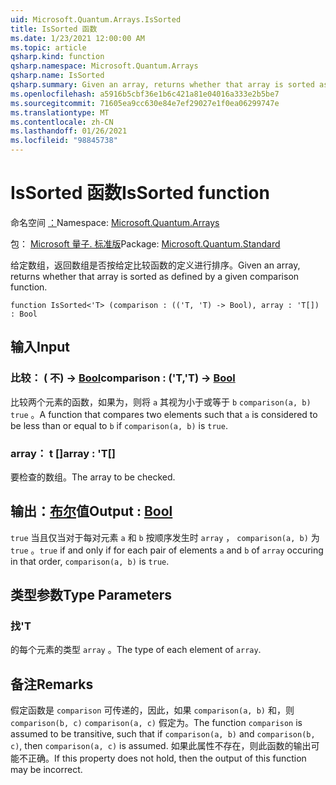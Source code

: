```yaml
---
uid: Microsoft.Quantum.Arrays.IsSorted
title: IsSorted 函数
ms.date: 1/23/2021 12:00:00 AM
ms.topic: article
qsharp.kind: function
qsharp.namespace: Microsoft.Quantum.Arrays
qsharp.name: IsSorted
qsharp.summary: Given an array, returns whether that array is sorted as defined by a given comparison function.
ms.openlocfilehash: a5916b5cbf36e1b6c421a81e04016a333e2b5be7
ms.sourcegitcommit: 71605ea9cc630e84e7ef29027e1f0ea06299747e
ms.translationtype: MT
ms.contentlocale: zh-CN
ms.lasthandoff: 01/26/2021
ms.locfileid: "98845738"
---
```

# <a name="issorted-function"></a><span data-ttu-id="1b4d5-102">IsSorted 函数</span><span class="sxs-lookup"><span data-stu-id="1b4d5-102">IsSorted function</span></span>

<span data-ttu-id="1b4d5-103">命名空间 [：](xref:Microsoft.Quantum.Arrays)</span><span class="sxs-lookup"><span data-stu-id="1b4d5-103">Namespace: [Microsoft.Quantum.Arrays](xref:Microsoft.Quantum.Arrays)</span></span>

<span data-ttu-id="1b4d5-104">包： [Microsoft 量子. 标准版](https://nuget.org/packages/Microsoft.Quantum.Standard)</span><span class="sxs-lookup"><span data-stu-id="1b4d5-104">Package: [Microsoft.Quantum.Standard](https://nuget.org/packages/Microsoft.Quantum.Standard)</span></span>


<span data-ttu-id="1b4d5-105">给定数组，返回数组是否按给定比较函数的定义进行排序。</span><span class="sxs-lookup"><span data-stu-id="1b4d5-105">Given an array, returns whether that array is sorted as defined by a given comparison function.</span></span>

```qsharp
function IsSorted<'T> (comparison : (('T, 'T) -> Bool), array : 'T[]) : Bool
```


## <a name="input"></a><span data-ttu-id="1b4d5-106">输入</span><span class="sxs-lookup"><span data-stu-id="1b4d5-106">Input</span></span>

### <a name="comparison--tt---bool"></a><span data-ttu-id="1b4d5-107">比较： ( 不) -> [Bool](xref:microsoft.quantum.lang-ref.bool)</span><span class="sxs-lookup"><span data-stu-id="1b4d5-107">comparison : ('T,'T) -> [Bool](xref:microsoft.quantum.lang-ref.bool)</span></span>

<span data-ttu-id="1b4d5-108">比较两个元素的函数，如果为，则将 `a` 其视为小于或等于 `b` `comparison(a, b)` `true` 。</span><span class="sxs-lookup"><span data-stu-id="1b4d5-108">A function that compares two elements such that `a` is considered to be less than or equal to `b` if `comparison(a, b)` is `true`.</span></span>


### <a name="array--t"></a><span data-ttu-id="1b4d5-109">array： t []</span><span class="sxs-lookup"><span data-stu-id="1b4d5-109">array : 'T[]</span></span>

<span data-ttu-id="1b4d5-110">要检查的数组。</span><span class="sxs-lookup"><span data-stu-id="1b4d5-110">The array to be checked.</span></span>



## <a name="output--bool"></a><span data-ttu-id="1b4d5-111">输出：[布尔](xref:microsoft.quantum.lang-ref.bool)值</span><span class="sxs-lookup"><span data-stu-id="1b4d5-111">Output : [Bool](xref:microsoft.quantum.lang-ref.bool)</span></span>

<span data-ttu-id="1b4d5-112">`true` 当且仅当对于每对元素 `a` 和 `b` 按顺序发生时 `array` ， `comparison(a, b)` 为 `true` 。</span><span class="sxs-lookup"><span data-stu-id="1b4d5-112">`true` if and only if for each pair of elements `a` and `b` of `array` occuring in that order, `comparison(a, b)` is `true`.</span></span>

## <a name="type-parameters"></a><span data-ttu-id="1b4d5-113">类型参数</span><span class="sxs-lookup"><span data-stu-id="1b4d5-113">Type Parameters</span></span>

### <a name="t"></a><span data-ttu-id="1b4d5-114">找</span><span class="sxs-lookup"><span data-stu-id="1b4d5-114">'T</span></span>

<span data-ttu-id="1b4d5-115">的每个元素的类型 `array` 。</span><span class="sxs-lookup"><span data-stu-id="1b4d5-115">The type of each element of `array`.</span></span>

## <a name="remarks"></a><span data-ttu-id="1b4d5-116">备注</span><span class="sxs-lookup"><span data-stu-id="1b4d5-116">Remarks</span></span>

<span data-ttu-id="1b4d5-117">假定函数是 `comparison` 可传递的，因此，如果 `comparison(a, b)` 和，则 `comparison(b, c)` `comparison(a, c)` 假定为。</span><span class="sxs-lookup"><span data-stu-id="1b4d5-117">The function `comparison` is assumed to be transitive, such that if `comparison(a, b)` and `comparison(b, c)`, then `comparison(a, c)` is assumed.</span></span> <span data-ttu-id="1b4d5-118">如果此属性不存在，则此函数的输出可能不正确。</span><span class="sxs-lookup"><span data-stu-id="1b4d5-118">If this property does not hold, then the output of this function may be incorrect.</span></span>